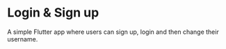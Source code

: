 # Login & Sign up

A simple Flutter app where users can sign up, login and then change their username.
